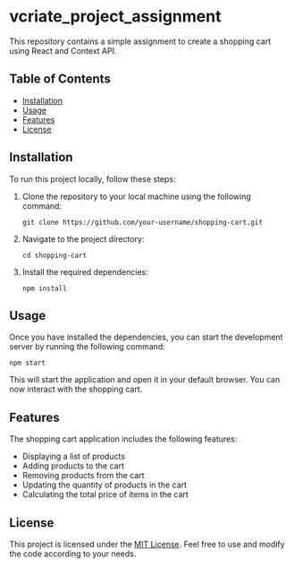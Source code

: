 # vcriate_project_assignment

This repository contains a simple assignment to create a shopping cart using React and Context API.

## Table of Contents
- [Installation](#installation)
- [Usage](#usage)
- [Features](#features)
- [License](#license)

## Installation

To run this project locally, follow these steps:

1. Clone the repository to your local machine using the following command:

   ```shell
   git clone https://github.com/your-username/shopping-cart.git
   ```

2. Navigate to the project directory:

   ```shell
   cd shopping-cart
   ```

3. Install the required dependencies:

   ```shell
   npm install
   ```

## Usage

Once you have installed the dependencies, you can start the development server by running the following command:

```shell
npm start
```

This will start the application and open it in your default browser. You can now interact with the shopping cart.

## Features

The shopping cart application includes the following features:

- Displaying a list of products
- Adding products to the cart
- Removing products from the cart
- Updating the quantity of products in the cart
- Calculating the total price of items in the cart



## License

This project is licensed under the [MIT License](LICENSE). Feel free to use and modify the code according to your needs.